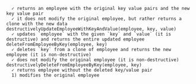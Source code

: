       ✓ returns an employee with the original key value pairs and the new key value pair
      ✓ it does not modify the original employee, but rather returns a clone with the new data
    destructivelyUpdateEmployeeWithKeyAndValue(employee, key, value)
      ✓ updates `employee` with the given `key` and `value` (it is destructive) and returns the entire updated employee
    deleteFromEmployeeByKey(employee, key)
      ✓ deletes `key` from a clone of employee and returns the new employee (it is non-destructive)
      ✓ does not modify the original employee (it is non-destructive)
    destructivelyDeleteFromEmployeeByKey(employee, key)
      ✓ returns employee without the deleted key/value pair
      1) modifies the original employee